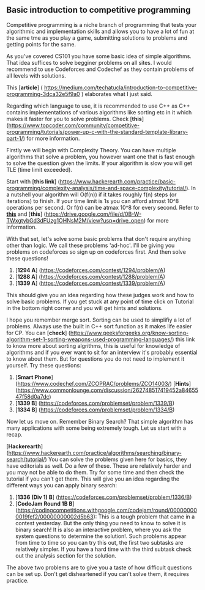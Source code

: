 ## Basic introduction to competitive programming

Competitive programming is a niche branch of programming that tests your algorithmic and implementation skills and allows you to have a lot of fun at the same tme as you play a game, submitting solutions to problems and getting points for the same.

As you've covered CS101 you have some basic idea of simple algorithms. That idea suffices to solve begginer problems on all sites. I would recommend to use Codeforces and Codechef as they contain problems of all levels with solutions.

This [**article**] ( https://medium.com/techatucla/introduction-to-competitive-programming-3dca32e5f9a0 ) elaborates what I just said.

Regarding which language to use, it is recommended to use C++ as C++ contains implementations of various algorithms like sorting etc in it which makes it faster for you to solve problems. Check [**this**] (https://www.topcoder.com/community/competitive-programming/tutorials/power-up-c-with-the-standard-template-library-part-1/) for more information.

Firstly we will begin with Complexity Theory. You can have multiple algorithms that solve a problem, you however want one that is fast enough to solve the question given the limits. If your algorithm is slow you will get TLE (time limit exceeded).

Start with [**this link**] (https://www.hackerearth.com/practice/basic-programming/complexity-analysis/time-and-space-complexity/tutorial/). In a nutshell your algorithm will O(f(n)) if it takes roughly f(n) steps (or iterations) to finish. If your time limit is 1s you can afford atmost 10^8 operations per second. Or f(n) can be atmax 10^8 for every second.
Refer to [**this**](https://www.geeksforgeeks.org/knowing-the-complexity-in-competitive-programming/) and [**this**] (https://drive.google.com/file/d/0B-W-TWxgtybGd3dFUzg1OHNsM2M/view?usp=drive_open) for more information.

With that set, let's solve some basic problems that don't require anything other than logic. We call these problems 'ad-hoc'. I'll be giving you problems on codeforces so sign up on codeforces first. And then solve these questions!

1. [**1294 A**] (https://codeforces.com/contest/1294/problem/A)
2. [**1288 A**] (https://codeforces.com/contest/1288/problem/A)
3. [**1339 A**] (https://codeforces.com/contest/1339/problem/A)

This should give you an idea regarding how these judges work and how to solve basic problems. If you get stuck at any point of time click on Tutorial in the bottom right corner and you will get hints and solutions.

I hope you remember merge sort. Sorting can be used to simplifiy a lot of problems. Always use the built in C++ sort function as it makes life easier for CP. 
You can [**check**] (https://www.geeksforgeeks.org/know-sorting-algorithm-set-1-sorting-weapons-used-programming-languages/) this link to know more about sorting algrithms, this is useful for knowledge of algorithms and if you ever want to sit for an interview it's probably essential to know about them. But for questions you do not need to implement it yourself.
Try these questions:
1. [**Smart Phone**] (https://www.codechef.com/ZCOPRAC/problems/ZCO14003/)
[**Hints**] (https://www.commonlounge.com/discussion/262748517419452a8465547f58d0a7dc)
2. [**1339 B**] (https://codeforces.com/problemset/problem/1339/B)
3. [**1334 B**] (https://codeforces.com/problemset/problem/1334/B)

Now let us move on. Remember Binary Search? That simple algorithm has many applications with some being extremely tough. Let us start with a recap.

[**Hackerearth**] (https://www.hackerearth.com/practice/algorithms/searching/binary-search/tutorial/)
You can solve the problems given here for basics, they have editorials as well. Do a few of these. 
These are relatively harder and you may not be able to do them. Try for some time and then check the tutorial if you can't get them. This will give you an idea regarding the different ways you can apply binary search:
1. [**1336 (Div 1) B**] (https://codeforces.com/problemset/problem/1336/B)
2. [**CodeJam Round 1B B**] (https://codingcompetitions.withgoogle.com/codejam/round/000000000019fef2/00000000002d5b63): This is a tough problem that came in a contest yesterday. But the only thing you need to know to solve it is binary search! It is also an interactive problem, where you ask the system questions to determine the solution!. Such problems appear from time to time so you can try this out, the first two subtasks are relatively simpler. If you have a hard time with the third subtask check out the analysis section for the solution.

The above two problems are to give you a taste of how difficult questions can be set up. Don't get disheartened if you can't solve them, it requires practice.
